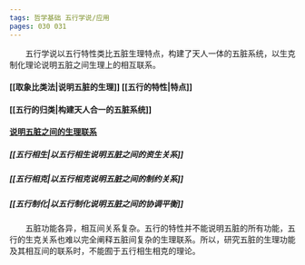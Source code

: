 ```yaml
---
tags: 哲学基础 五行学说/应用
pages: 030 031
---
```

&emsp;&emsp;五行学说以五行特性类比五脏生理特点，构建了天人一体的五脏系统，以生克制化理论说明五脏之间生理上的相互联系。

#### [[取象比类法|说明五脏的生理]] [[五行的特性|特点]]
#### [[五行的归类|构建天人合一的五脏系统]]
#### <ins>说明五脏之间的生理联系</ins>
##### [[五行相生|以五行相生说明五脏之间的资生关系]]
##### [[五行相克|以五行相克说明五脏之间的制约关系]]
##### [[五行制化|以五行制化说明五脏之间的协调平衡]]
####
&emsp;&emsp;五脏功能各异，相互间关系复杂。五行的特性并不能说明五脏的所有功能，五行的生克关系也难以完全阐释五脏间复杂的生理联系。所以，研究五脏的生理功能及其相互间的联系时，不能囿于五行相生相克的理论。